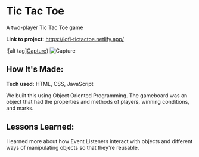 # Tic Tac Toe
A two-player Tic Tac Toe game

**Link to project:** https://lofi-tictactoe.netlify.app/

![alt tag][Capture](https://user-images.githubusercontent.com/102004376/166243941-ab38fced-b19d-408b-aa93-a075ccc5ce63.JPG))
![Capture](https://user-images.githubusercontent.com/102004376/166244526-9c4bbcd3-a549-4fda-9e37-57c42eb124d6.JPG)

## How It's Made:

**Tech used:** HTML, CSS, JavaScript

We built this using Object Oriented Programming. The gameboard was an object that had the properties and methods of players, winning conditions, and marks.

## Lessons Learned:

I learned more about how Event Listeners interact with objects and different ways of manipulating objects so that they're reusable.
